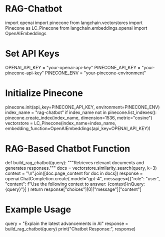 # RAG-Chatbot
import openai
import pinecone
from langchain.vectorstores import Pinecone as LC_Pinecone
from langchain.embeddings.openai import OpenAIEmbeddings

# Set API Keys
OPENAI_API_KEY = "your-openai-api-key"
PINECONE_API_KEY = "your-pinecone-api-key"
PINECONE_ENV = "your-pinecone-environment"

# Initialize Pinecone
pinecone.init(api_key=PINECONE_API_KEY, environment=PINECONE_ENV)
index_name = "rag-chatbot"
if index_name not in pinecone.list_indexes():
    pinecone.create_index(index_name, dimension=1536, metric="cosine")
vectorstore = LC_Pinecone(index_name=index_name, embedding_function=OpenAIEmbeddings(api_key=OPENAI_API_KEY))

# RAG-Based Chatbot Function
def build_rag_chatbot(query):
    """Retrieves relevant documents and generates responses."""
    docs = vectorstore.similarity_search(query, k=3)
    context = "\n".join([doc.page_content for doc in docs])
    response = openai.ChatCompletion.create(
        model="gpt-4",
        messages=[{"role": "user", "content": f"Use the following context to answer: {context}\nQuery: {query}"}]
    )
    return response["choices"][0]["message"]["content"]

# Example Usage
query = "Explain the latest advancements in AI"
response = build_rag_chatbot(query)
print("Chatbot Response:", response)
